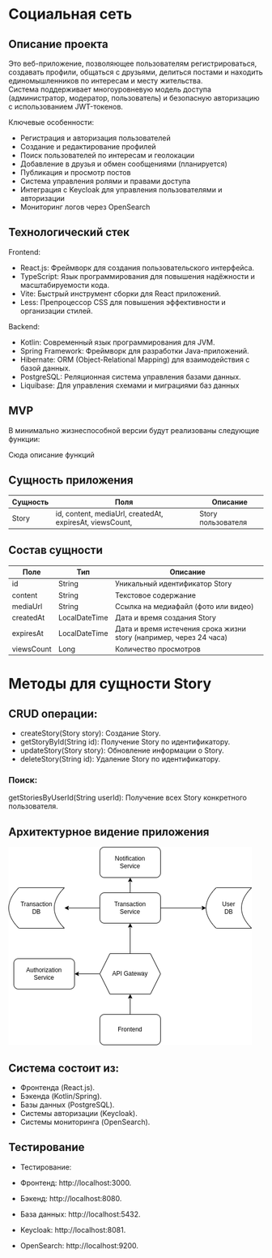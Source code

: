 # Социальная сеть

## Описание проекта

Это веб-приложение, позволяющее пользователям регистрироваться, создавать профили, общаться с друзьями,
делиться постами и находить единомышленников по интересам и месту жительства.  
Система поддерживает многоуровневую модель доступа (администратор, модератор, пользователь) и безопасную авторизацию с
использованием JWT-токенов.

Ключевые особенности:

- Регистрация и авторизация пользователей
- Создание и редактирование профилей
- Поиск пользователей по интересам и геолокации
- Добавление в друзья и обмен сообщениями (планируется)
- Публикация и просмотр постов
- Система управления ролями и правами доступа
- Интеграция с Keycloak для управления пользователями и авторизации
- Мониторинг логов через OpenSearch

## Технологический стек

Frontend:

- React.js:  Фреймворк для создания пользовательского интерфейса.
- TypeScript:  Язык программирования для повышения надёжности и масштабируемости кода.
- Vite:  Быстрый инструмент сборки для React приложений.
- Less:  Препроцессор CSS для повышения эффективности и организации стилей.

Backend:

- Kotlin:  Современный язык программирования для JVM.
- Spring Framework:  Фреймворк для разработки Java-приложений.
- Hibernate:  ORM (Object-Relational Mapping) для взаимодействия с базой данных.
- PostgreSQL:  Реляционная система управления базами данных.
- Liquibase: Для управления схемами и миграциями баз данных

## MVP

В минимально жизнеспособной версии будут реализованы следующие функции:

Сюда описание функций

## Сущность приложения

| Сущность | Поля                                                     | Описание           |
|----------|----------------------------------------------------------|--------------------|
| Story    | id, content, mediaUrl, createdAt, expiresAt, viewsCount, | Story пользователя |

## Состав сущности

| Поле       | Тип           | Описание                                                           |
|------------|---------------|--------------------------------------------------------------------|
| id         | String        | Уникальный идентификатор Story                                     |
| content    | String        | Текстовое содержание                                               |
| mediaUrl   | String        | Ссылка на медиафайл (фото или видео)                               |
| createdAt  | LocalDateTime | Дата и время создания Story                                        |
| expiresAt  | LocalDateTime | Дата и время истечения срока жизни story (например, через 24 часа) |
| viewsCount | Long          | Количество просмотров                                              |

# Методы для сущности Story

## CRUD операции:

- createStory(Story story): Создание Story.
- getStoryById(String id): Получение Story по идентификатору.
- updateStory(Story story): Обновление информации о Story.
- deleteStory(String id): Удаление Story по идентификатору.

### Поиск:

getStoriesByUserId(String userId): Получение всех Story конкретного пользователя.

## Архитектурное видение приложения

![Alt text](imgs/architecture.png)

## Система состоит из:

- Фронтенда (React.js).
- Бэкенда (Kotlin/Spring).
- Базы данных (PostgreSQL).
- Системы авторизации (Keycloak).
- Системы мониторинга (OpenSearch).

## Тестирование

- Тестирование:

- Фронтенд: http://localhost:3000.

- Бэкенд: http://localhost:8080.

- База данных: http://localhost:5432.

- Keycloak: http://localhost:8081.

- OpenSearch: http://localhost:9200.
